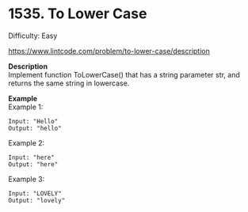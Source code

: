 # 1535. To Lower Case

Difficulty: Easy

https://www.lintcode.com/problem/to-lower-case/description

**Description**  
Implement function ToLowerCase() that has a string parameter str, and returns the same string in lowercase.

**Example**  
Example 1:
```
Input: "Hello"
Output: "hello"
```
Example 2:
```
Input: "here"
Output: "here"
```
Example 3:
```
Input: "LOVELY"
Output: "lovely"
```

